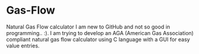 # Gas-Flow
Natural Gas Flow calculator
I am new to GitHub and not so good in programming.. :). I am trying to develop an AGA (American Gas Association) compliant natural gas flow calculator using C language with a GUI for easy value entries.
